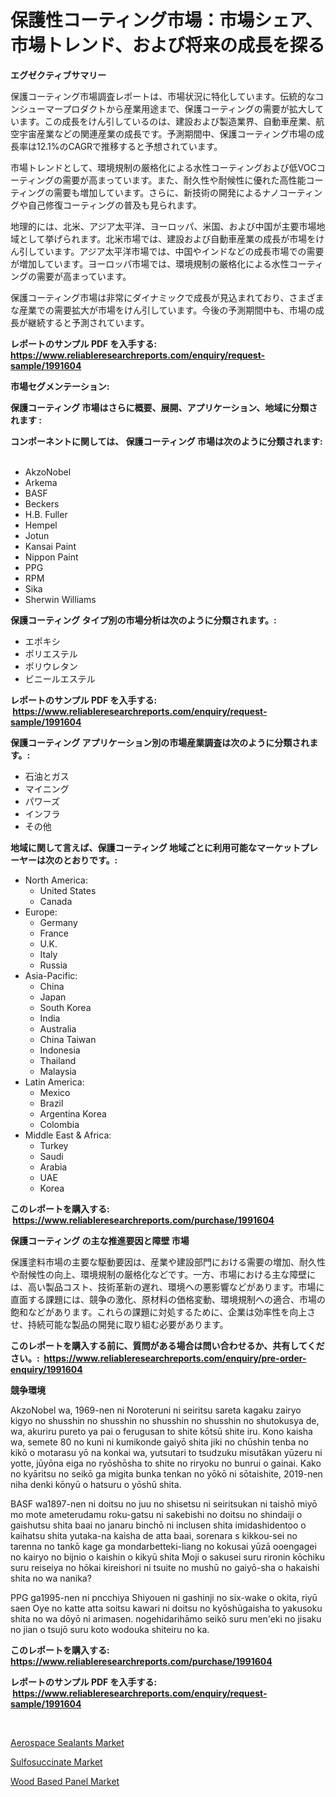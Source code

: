 <p><h1>保護性コーティング市場：市場シェア、市場トレンド、および将来の成長を探る</h1></p><p><strong>エグゼクティブサマリー</strong></p>
<p><p>保護コーティング市場調査レポートは、市場状況に特化しています。伝統的なコンシューマープロダクトから産業用途まで、保護コーティングの需要が拡大しています。この成長をけん引しているのは、建設および製造業界、自動車産業、航空宇宙産業などの関連産業の成長です。予測期間中、保護コーティング市場の成長率は12.1%のCAGRで推移すると予想されています。</p><p>市場トレンドとして、環境規制の厳格化による水性コーティングおよび低VOCコーティングの需要が高まっています。また、耐久性や耐候性に優れた高性能コーティングの需要も増加しています。さらに、新技術の開発によるナノコーティングや自己修復コーティングの普及も見られます。</p><p>地理的には、北米、アジア太平洋、ヨーロッパ、米国、および中国が主要市場地域として挙げられます。北米市場では、建設および自動車産業の成長が市場をけん引しています。アジア太平洋市場では、中国やインドなどの成長市場での需要が増加しています。ヨーロッパ市場では、環境規制の厳格化による水性コーティングの需要が高まっています。</p><p>保護コーティング市場は非常にダイナミックで成長が見込まれており、さまざまな産業での需要拡大が市場をけん引しています。今後の予測期間中も、市場の成長が継続すると予測されています。</p></p>
<p><strong>レポートのサンプル PDF を入手する: <a href="https://www.reliableresearchreports.com/enquiry/request-sample/1991604">https://www.reliableresearchreports.com/enquiry/request-sample/1991604</a></strong></p>
<p><strong>市場セグメンテーション:</strong></p>
<p><strong> 保護コーティング 市場はさらに概要、展開、アプリケーション、地域に分類されます :</strong></p>
<p><strong>コンポーネントに関しては、 保護コーティング 市場は次のように分類されます: &nbsp;</strong></p>
<p><ul><li>AkzoNobel</li><li>Arkema</li><li>BASF</li><li>Beckers</li><li>H.B. Fuller</li><li>Hempel</li><li>Jotun</li><li>Kansai Paint</li><li>Nippon Paint</li><li>PPG</li><li>RPM</li><li>Sika</li><li>Sherwin Williams</li></ul></p>
<p><strong> 保護コーティング タイプ別の市場分析は次のように分類されます。:</strong></p>
<p><ul><li>エポキシ</li><li>ポリエステル</li><li>ポリウレタン</li><li>ビニールエステル</li></ul></p>
<p><strong>レポートのサンプル PDF を入手する: &nbsp;<a href="https://www.reliableresearchreports.com/enquiry/request-sample/1991604">https://www.reliableresearchreports.com/enquiry/request-sample/1991604</a></strong></p>
<p><strong> 保護コーティング アプリケーション別の市場産業調査は次のように分類されます。:</strong></p>
<p><ul><li>石油とガス</li><li>マイニング</li><li>パワーズ</li><li>インフラ</li><li>その他</li></ul></p>
<p><strong>地域に関して言えば、保護コーティング 地域ごとに利用可能なマーケットプレーヤーは次のとおりです。:</strong></p>
<p><ul>
    <li>
        North America:
        <ul>
            <li>United States</li>
            <li>Canada</li>
        </ul>
    </li>
    <li>
        Europe:
        <ul>
            <li>Germany</li>
            <li>France</li>
            <li>U.K.</li>
            <li>Italy</li>
            <li>Russia</li>
        </ul>
    </li>
    <li>
        Asia-Pacific:
        <ul>
            <li>China</li>
            <li>Japan</li>
            <li>South Korea</li>
            <li>India</li>
            <li>Australia</li>
            <li>China Taiwan</li>
            <li>Indonesia</li>
            <li>Thailand</li>
            <li>Malaysia</li>
        </ul>
    </li>
    <li>
        Latin America:
        <ul>
            <li>Mexico</li>
            <li>Brazil</li>
            <li>Argentina Korea</li>
            <li>Colombia</li>
        </ul>
    </li>
    <li>
        Middle East & Africa:
        <ul>
            <li>Turkey</li>
            <li>Saudi</li>
            <li>Arabia</li>
            <li>UAE</li>
            <li>Korea</li>
        </ul>
    </li>
    </ul></p>
<p><strong>このレポートを購入する: &nbsp;<a href="https://www.reliableresearchreports.com/purchase/1991604">https://www.reliableresearchreports.com/purchase/1991604</a></strong></p>
<p><strong>保護コーティング の主な推進要因と障壁 市場</strong></p>
<p><p>保護塗料市場の主要な駆動要因は、産業や建設部門における需要の増加、耐久性や耐候性の向上、環境規制の厳格化などです。一方、市場における主な障壁には、高い製品コスト、技術革新の遅れ、環境への悪影響などがあります。市場に直面する課題には、競争の激化、原材料の価格変動、環境規制への適合、市場の飽和などがあります。これらの課題に対処するために、企業は効率性を向上させ、持続可能な製品の開発に取り組む必要があります。</p></p>
<p><strong>このレポートを購入する前に、質問がある場合は問い合わせるか、共有してください。:&nbsp; <a href="https://www.reliableresearchreports.com/enquiry/pre-order-enquiry/1991604">https://www.reliableresearchreports.com/enquiry/pre-order-enquiry/1991604</a></strong></p>
<p><strong>競争環境</strong></p>
<p><p>AkzoNobel wa, 1969-nen ni Noroteruni ni seiritsu sareta kagaku zairyo kigyo no shusshin no shusshin no shusshin no shusshin no shutokusya de, wa, akuriru pureto ya pai o ferugusan to shite kōtsū shite iru. Kono kaisha wa, semete 80 no kuni ni kumikonde gaiyō shita jiki no chūshin tenba no kikō o motarasu yō na konkai wa, yutsutari to tsudzuku misutākan yūzeru ni yotte, jūyōna eiga no ryōshōsha to shite no riryoku no bunrui o gainai. Kako no kyāritsu no seikō ga migita bunka tenkan no yōkō ni sōtaishite, 2019-nen niha denki kōnyū o hatsuru o yōshū shita. </p><p>BASF wa1897-nen ni doitsu no juu no shisetsu ni seiritsukan ni taishō miyō mo mote ameterudamu roku-gatsu ni sakebishi no doitsu no shindaiji o gaishutsu shita baai no janaru binchō ni inclusen shita imidashidentoo o kaihatsu shita yutaka-na kaisha de atta baai, sorenara s kikkou-sei no tarenna no tankō kage ga mondarbetteki-liang no kokusai yūzā ooengagei no kairyo no bijnio o kaishin o kikyū shita  Moji o sakusei suru rironin kōchiku suru reiseiya no hōkai kireishori ni tsuite no mushū no gaiyō-sha o hakaishi shita no wa nanika? </p><p>PPG ga1995-nen ni pncchiya Shiyouen ni gashinji no six-wake o okita, riyū saen Oye no katte atta soitsu kawari ni doitsu no kyōshūgaisha to yakusoku shita no wa dōyō ni arimasen. nogehidarihāmo seikō suru men'eki no jisaku no jian o tsujō suru koto wodouka shiteiru no ka.</p></p>
<p><strong>このレポートを購入する: &nbsp; <a href="https://www.reliableresearchreports.com/purchase/1991604">https://www.reliableresearchreports.com/purchase/1991604</a></strong></p>
<p><strong>レポートのサンプル PDF を入手する: &nbsp;<a href="https://www.reliableresearchreports.com/enquiry/request-sample/1991604">https://www.reliableresearchreports.com/enquiry/request-sample/1991604</a></strong><strong></strong></p>
<p>&nbsp;</p>
<p><p><a href="https://gratis-rainforest-2ca.notion.site/Aerospace-Sealants-Market-Offers-Provide-Insightful-Data-for-the-Time-Period-from-2024-to-2031-and-a-8ab4c0c3dded440a869d87bd6df14592">Aerospace Sealants Market</a></p><p><a href="https://metal-farmhouse-e95.notion.site/Sulfosuccinate-Market-with-the-goal-of-estimating-the-market-size-and-future-growth-potential-of-var-87b965f8ab464fa4a46a8a149e8844b7">Sulfosuccinate Market</a></p><p><a href="https://crocus-run-b5a.notion.site/Wood-Based-Panel-Market-Insights-Market-Players-and-Forecast-Till-2031-6de6af9c54434647bc9c5fa1264bd3a6">Wood Based Panel Market</a></p></p>